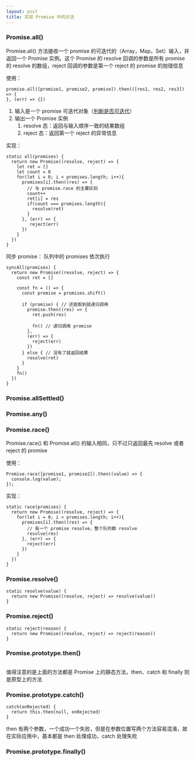 ```yaml
---
layout: post
title: 实现 Promise 中的方法
---
```


### Promise.all()
Promise.all() 方法接收一个 promise 的可迭代的（Array，Map，Set）输入，并返回一个 Promise 实例。这个 Promise 的 resolve 回调的参数是所有 promise 的 resolve 的数组，reject 回调的参数是第一个 reject 的 promise 的抛错信息

使用：
```
promise.all([promise1, promise2, promise]).then(([res1, res2, res3]) => {
}, (err) => {})
```

1. 输入是一个 promise 可迭代对象（[判断是否可迭代](/front-end/javascript/2021-09-10-iterator#判断对象是否可迭代)）
2. 输出一个 Promise 实例
   1. resolve 态：返回与输入顺序一致的结果数组
   2. reject 态：返回第一个 reject 的异常信息

实现：
```
static all(promises) {
  return new Promise((resolve, reject) => {
    let ret = []
    let count = 0
    for(let i = 0; i < promises.length; i++){
      promises[i].then((res) => {
        // 与 promise.race 的主要区别
        count++
        ret[i] = res
        if(count === promises.length){
          resolve(ret)
        }
      }, (err) => {
         reject(err)
      })
    }
  })
}
```

同步 promise：
队列中的 promises 依次执行

```
syncAll(promises) {
  return new Promise((resolve, reject) => {
    const ret = []

    const fn = () => {
      const promise = promises.shift()

      if (promise) { // 还能取到就递归调用
        promise.then((res) => {
          ret.push(res)

          fn() // 递归调用 promise
        },
        (err) => {
          reject(err)
        })
      } else { // 没有了就返回结果
        resolve(ret)
      }
    }
    fn()
  })
}
```

### Promise.allSettled()

### Promise.any()

### Promise.race()
Promise.race() 和 Promise.all() 的输入相同，只不过只返回最先 resolve 或者 reject 的 promise

使用：
```
Promise.race([promise1, promise2]).then((value) => {
  console.log(value);
});
```

实现：
```
static race(promises) {
  return new Promise((resolve, reject) => {
    for(let i = 0; i < promises.length; i++){
      promises[i].then((res) => {
        // 有一个 promise resolve，整个队列都 resolve
        resolve(res)
      }, (err) => {
        reject(err)
      })
    }
  })
}
```

### Promise.resolve()
```
static resolve(value) {
  return new Promise((resolve, reject) => resolve(value))
}
```
### Promise.reject()
```
static reject(reason) {
  return new Promise((resolve, reject) => reject(reason))
}
```
### Promise.prototype.then()
```

```
值得注意的是上面的方法都是 Promise 上的静态方法，then、catch 和 finally 则是原型上的方法
### Promise.prototype.catch()
```
catch(onRejected) {
  return this.then(null, onRejected)
}
```
then 有两个参数，一个成功一个失败，但是在参数位置写两个方法容易混淆，故在实际应用中，基本都是 then 处理成功，catch 处理失败

### Promise.prototype.finally()
```

```
